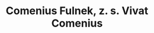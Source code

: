 ---
id: d12fba66-e45c-49c5-be65-a3ea74a6b2d5
title: "Comenius Fulnek, z. s. Vivat Comenius"
price: 20000
year: 2017
description: "Tento projekt připomene výročí 400 let příchodu J. A. Komenského do Fulneku (1618-2018). Chce připomenout jeho mimořádné myšlenky, činnost a odkaz formou různorodých kulturních aktivit v podobě koncertů, přednášek, workshopů apod. Projekt je také mimořádný tím, že je realizován v rámci spolupráce organizací, spolků a aktivních jednotlivců na území Fulnecka a jeho jednotlivé aktivity jsou zajišťovány členy spolku dobrovolnickou formou."
kouskovani: false
locationName: undefined
position:
  lng: 17.9039049597685
  lat: 49.71563066776303
---